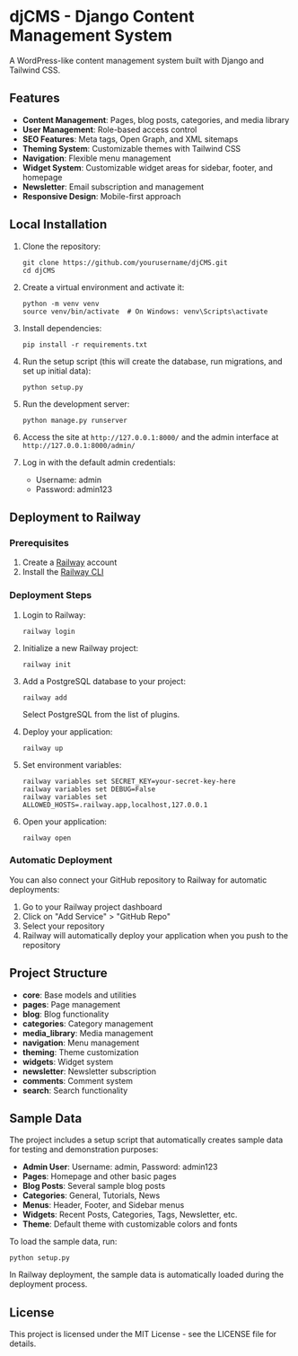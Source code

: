 # djCMS - Django Content Management System

A WordPress-like content management system built with Django and Tailwind CSS.

## Features

- **Content Management**: Pages, blog posts, categories, and media library
- **User Management**: Role-based access control
- **SEO Features**: Meta tags, Open Graph, and XML sitemaps
- **Theming System**: Customizable themes with Tailwind CSS
- **Navigation**: Flexible menu management
- **Widget System**: Customizable widget areas for sidebar, footer, and homepage
- **Newsletter**: Email subscription and management
- **Responsive Design**: Mobile-first approach

## Local Installation

1. Clone the repository:
   ```
   git clone https://github.com/yourusername/djCMS.git
   cd djCMS
   ```

2. Create a virtual environment and activate it:
   ```
   python -m venv venv
   source venv/bin/activate  # On Windows: venv\Scripts\activate
   ```

3. Install dependencies:
   ```
   pip install -r requirements.txt
   ```

4. Run the setup script (this will create the database, run migrations, and set up initial data):
   ```
   python setup.py
   ```

5. Run the development server:
   ```
   python manage.py runserver
   ```

6. Access the site at `http://127.0.0.1:8000/` and the admin interface at `http://127.0.0.1:8000/admin/`

7. Log in with the default admin credentials:
   - Username: admin
   - Password: admin123

## Deployment to Railway

### Prerequisites

1. Create a [Railway](https://railway.app/) account
2. Install the [Railway CLI](https://docs.railway.app/develop/cli)

### Deployment Steps

1. Login to Railway:
   ```
   railway login
   ```

2. Initialize a new Railway project:
   ```
   railway init
   ```

3. Add a PostgreSQL database to your project:
   ```
   railway add
   ```
   Select PostgreSQL from the list of plugins.

4. Deploy your application:
   ```
   railway up
   ```

5. Set environment variables:
   ```
   railway variables set SECRET_KEY=your-secret-key-here
   railway variables set DEBUG=False
   railway variables set ALLOWED_HOSTS=.railway.app,localhost,127.0.0.1
   ```

6. Open your application:
   ```
   railway open
   ```

### Automatic Deployment

You can also connect your GitHub repository to Railway for automatic deployments:

1. Go to your Railway project dashboard
2. Click on "Add Service" > "GitHub Repo"
3. Select your repository
4. Railway will automatically deploy your application when you push to the repository

## Project Structure

- **core**: Base models and utilities
- **pages**: Page management
- **blog**: Blog functionality
- **categories**: Category management
- **media_library**: Media management
- **navigation**: Menu management
- **theming**: Theme customization
- **widgets**: Widget system
- **newsletter**: Newsletter subscription
- **comments**: Comment system
- **search**: Search functionality

## Sample Data

The project includes a setup script that automatically creates sample data for testing and demonstration purposes:

- **Admin User**: Username: admin, Password: admin123
- **Pages**: Homepage and other basic pages
- **Blog Posts**: Several sample blog posts
- **Categories**: General, Tutorials, News
- **Menus**: Header, Footer, and Sidebar menus
- **Widgets**: Recent Posts, Categories, Tags, Newsletter, etc.
- **Theme**: Default theme with customizable colors and fonts

To load the sample data, run:
```
python setup.py
```

In Railway deployment, the sample data is automatically loaded during the deployment process.

## License

This project is licensed under the MIT License - see the LICENSE file for details.